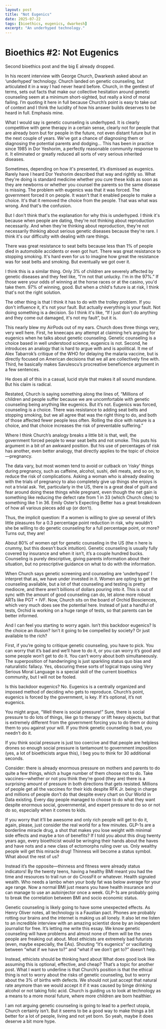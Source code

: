 ```yaml
---
layout: post
title: "Not Eugenics"
date: 2025-07-22
tags: [bioethics, eugenics, dwarkesh]
excerpt: "An underhyped technology."
---
```


# Bioethics #2: Not Eugenics
Second bioethics post and the big E already dropped.

In his recent interview with George Church, Dwarkesh asked about an ‘underhyped’ technology. Church landed on genetic counseling, but articulated it in a way I had never heard before. Church, in the gentlest of terms, sets out facts that make our collective hesitation around genetic counseling seem at a minimum short-sighted, but really a kind of moral failing. I’m quoting it here in full because Church’s point is easy to take out of context and I think the lucidity of how his answer builds deserves to be heard in full. Emphasis mine.

What I would say is genetic counseling is underhyped. It is clearly competitive with gene therapy in a certain sense, clearly not for people that are already born but for people in the future, not even distant future but in the next couple of years. We've got a chance of diagnosing them or diagnosing the potential parents and dodging… This has been in practice since 1985 in Dor Yeshorim, a perfectly reasonable community response to it. It eliminated or greatly reduced all sorts of very serious inherited diseases.

Sometimes, depending on how it's presented, it’s dismissed as eugenics. Rarely have I heard Dor Yeshorim described that way and rightly so. What they're doing is standard medicine whether you cure these kids as soon as they are newborns or whether you counsel the parents so the same disease is missing. The problem with eugenics was that it was forced. The government forced it on people. It wasn't that it enabled people to make a choice. It's that it removed the choice from the people. That was what was wrong. And that's the confusion.

But I don't think that's the explanation for why this is underhyped. I think it's because when people are dating, they're not thinking about reproduction necessarily. And when they're thinking about reproduction, they're not necessarily thinking about serious genetic diseases because they're rare. I think it's our difficulty with dealing with rare things.

There was great resistance to seat belts because less than 1% of people died in automobile accidents or even got hurt. There was great resistance to stopping smoking. It's hard even for us to imagine how great the resistance was for seat belts and smoking. But eventually we got over it.

I think this is a similar thing. Only 3% of children are severely affected by genetic diseases and they feel like, “I'm not that unlucky. I'm in the 97%.” If those were your odds of winning at the horse races or at the casino, you'd take them. 97% of winning, good. But when a child's future is at risk, I think that's not the right solution.

The other thing is that I think it has to do with the trolley problem. If you don't influence it, it's not your fault. But actually everything is your fault. Not doing something is a decision. So I think it's like, “If I just don't do anything and they come out damaged, it's not my fault”, but it is.

This nearly blew my AirPods out of my ears. Church does three things very, very well here. First, he kneecaps any attempt at claiming he’s arguing for eugenics when he talks about genetic counseling. Genetic counseling is a choice based in well understood science, eugenics is not. Second, he introduces an analogy that is hard to argue with and is apolitical. It me of Alex Tabarrok’s critique of the WHO for delaying the malaria vaccine, but is directly focused on American decisions that we all are collectively fine with. Third, he basically makes Savulescu’s procreative beneficence argument in a few sentences.

He does all of this in a casual, lucid style that makes it all sound mundane. But his claim is radical. 

Restated, Church is saying something along the lines of, “Millions of children and people suffer because we are uncomfortable with genetic counseling being anything like eugenics. But it’s not. Eugenics was forced, counseling is a choice. There was  resistance to adding seat belts and stopping smoking, but we all agree that was the right thing to do, and both of those affected fewer people less often. Rolling the dice with nature is a choice, and that choice increases the risk of preventable suffering.”

Where I think Church’s analogy breaks a little bit is that, well, the government forced people to wear seat belts and not smoke. This puts his argument in a bit of an awkward position. But his use of percentages of risk has another, even better analogy, that directly applies to the topic of choice—pregnancy.

The data vary, but most women tend to avoid or cutback on ‘risky’ things during pregnancy, such as caffeine, alcohol, sushi, deli meats, and so on, to reduce the risk of complications. Asking a woman who is already dealing with the trials of pregnancy to also completely give up things she enjoys is not a trivial ask. Yet, particularly in the US, there is a great deal of guilt and fear around doing these things while pregnant, even though the net gain is something like reducing the defect rate from 1 in 33 (which Church cites) to something like 1 in 36. Emily Oster’s Expecting Better has a great breakdown of how all various pieces add up (or don’t).

Thus, the implicit question: If a women is willing to give up several of life’s little pleasures for a 0.3 percentage point reduction in risk, why wouldn’t she be willing to do genetic counseling for a full percentage point, or more? Turns out, they are!

About 80% of women opt for genetic counseling in the US (the n here is crummy, but this doesn’t buck intuition). Genetic counseling is usually fully covered by insurance and when it isn’t, it’s a couple hundred bucks. Counseling is purely descriptive, giving parents information about their situation, but no prescriptive guidance on what to do with the information.

When Church says genetic screening and counseling are ‘underhyped’ I interpret that as, we have under invested in it. Women are opting to get the counseling available, but a lot of that counseling and testing is pretty mediocre, and there aren’t billions of dollars pouring into it. This is out of sync with the amount of good counseling can do, let alone more robust ARTs like PGT + IVF. Now, Church sits on the board of Orchid Biosciences, which very much does see the potential here. Instead of just a handful of tests, Orchid is working on a huge range of tests, so that parents can be better informed.

And I can feel you starting to worry again. Isn’t this backdoor eugenics? Is the choice an illusion? Isn’t it going to be compelled by society? Or just available to the rich?

First, if you’re going to critique genetic counseling, you have to pick. You can worry that it’s bad and we’ll have to do it, or you can worry it’s good and some people won’t get to do it. You can’t worry about both simultaneously. The superposition of handwringing is just sparkling status quo bias and naturalistic fallacy. Yes, obscuring these sorts of logical traps using Very Serious Moral Language is a special skill of the current bioethics community, but I will not be fooled.

Is this backdoor eugenics? No. Eugenics is a centrally organized and imposed method of deciding who gets to reproduce. Church’s point, eugenics is forced by the government, is key. If it’s optional, it’s not eugenics.

You might argue, “Well there is social pressure!” Sure, there is social pressure to do lots of things, like go to therapy or lift heavy objects, but that is extremely different from the government forcing you to do them or doing them to you against your will. If you think genetic counseling is bad, you needn’t do it.

If you think social pressure is just too coercive and that people are helpless drones so enough social pressure is tantamount to government imposition (yes, a lot of bioethicists argue this), I beg you to think for 30 additional seconds. 

Consider: there is already enormous pressure on mothers and parents to do quite a few things, which a huge number of them choose not to do. Take vaccines—whether or not you think they’re good (they are) there is a surprising amount of pressure in both directions that gets resisted. Millions of people get all the vaccines for their kids despite RFK Jr. being in charge and millions of people don’t do that despite every chart on Our World in Data existing. Every day people managed to choose to do what they want despite enormous social, governmental, and expert pressure to do so or not do so, especially when it comes to kids.

If you worry that it’ll be awesome and only rich people will get to do it, again, please, just consider the real world for a few minutes. GLP-1s are a borderline miracle drug, a shot that makes you lose weight with minimal side effects and maybe a ton of benefits? If I told you about this drug twenty years ago, every bioethicist would be wringing their hands about the haves and have nots and a new class of ectomorphs ruling over us. Only wealthy people will get this miracle drug! Thinness will become a status symbol. What about the rest of us?

Instead it’s the opposite—thinness and fitness were already status indicators! By the twenty teens, having a healthy BMI meant you had the time and resources to trail run or do CrossFit or whatever. Health signaled wealth. Who needs a lambo when your body fat was below average for your age range. Now a normal BMI  just means you have health insurance and can manage to use an autoinjector once a week. GLP-1s are probably going to break the correlation between BMI and socio economic status.

Genetic counseling is likely going to have some unexpected effects. As Henry Oliver notes, all technology is a Faustian pact. Phones are probably rotting our brains and the internet is making us all lonely. It also let me listen to an incredible interview with an amazing scientist done by an independent journalist for free. It’s letting me write this essay. We know genetic counseling will have problems and almost none of them will be the ones people are freaking out about. Most ethicists are extremely bad futurists (even, maybe especially, the EAs). Shouting “it’s eugenics” or vacillating between “what if we have to?” and “what if we don’t get to?” doesn’t help. 

Instead, ethicists should be thinking hard about What does good look like assuming this is optional, effective, and cheap? That’s a topic for another post. What I want to underline is that Church’s position is that the ethical thing is not to worry about the risks of genetic counseling, but to worry about the 3% of births with defects. We should not just accept that natural rate anymore than we would accept it if it was caused by binge drinking alcohol or not taking folic acid. Church is guiding us to look at technology as a means to a more moral future, where more children are born healthier. 

I am not arguing genetic counseling is going to lead to a perfect utopia, Church certainly isn’t. But it seems to be a good way to make things a bit better for a lot of people, living and not yet born. So yeah, maybe it does deserve a bit more hype.